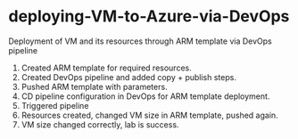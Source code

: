 # deploying-VM-to-Azure-via-DevOps
Deployment of VM and its resources through ARM template via DevOps pipeline

1. Created ARM template for required resources.
2. Created DevOps pipeline and added copy + publish steps.
3. Pushed ARM template with parameters.
4. CD pipeline configuration in DevOps for ARM template deployment.
5. Triggered pipeline
6. Resources created, changed VM size in ARM template, pushed again.
7. VM size changed correctly, lab is success.
